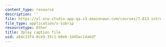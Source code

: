 ```yaml
---
content_type: resource
description: ''
file: https://ol-ocw-studio-app-qa.s3.amazonaws.com/courses/7-013-introductory-biology-spring-2013/a64c13f40ce935c1b0e61d45ec14abd7_svahhl-J4AY.srt
file_type: application/x-subrip
resourcetype: Other
title: 3play caption file
uid: a64c13f4-0ce9-35c1-b0e6-1d45ec14abd7
---
```

